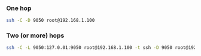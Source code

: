 ### One hop
```bash
ssh -C -D 9050 root@192.168.1.100
```

### Two (or more) hops
```bash
ssh -C -L 9050:127.0.01:9050 root@192.168.1.100 -t ssh -D 9050 root@192.168.2.100
```
